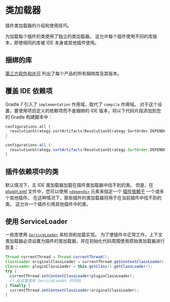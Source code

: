 <!-- Copyright 2000-2023 JetBrains s.r.o. and contributors. Use of this source code is governed by the Apache 2.0 license. -->

# 类加载器

<link-summary>插件类加载器的介绍和使用技巧。</link-summary>

为加载每个插件的类使用了独立的类加载器。
这允许每个插件使用不同的库版本，即使相同的库被 IDE 本身或其他插件使用。

## 捆绑的库

[第三方软件和许可](https://www.jetbrains.com/legal/third-party-software/) 列出了每个产品的所有捆绑库及其版本。

## 覆盖 IDE 依赖项

Gradle 7 引入了 `implementation` 作用域，取代了 `compile` 作用域。
对于这个设置，要使用项目定义的依赖项而不是捆绑的 IDE 版本，将以下代码片段添加到您的 Gradle 构建脚本中：

<tabs>
<tab title="Kotlin">

```kotlin
configurations.all {
  resolutionStrategy.sortArtifacts(ResolutionStrategy.SortOrder.DEPENDENCY_FIRST)
}
```

</tab>
<tab title="Groovy">

```groovy
configurations.all {
  resolutionStrategy.sortArtifacts(ResolutionStrategy.SortOrder.DEPENDENCY_FIRST)
}
```

</tab>
</tabs>

## 插件依赖项中的类

默认情况下，主 IDE 类加载器加载在插件类加载器中找不到的类。
但是，在 <path>[plugin.xml](plugin_configuration_file.md)</path> 文件中，您可以使用 [`<depends>`](plugin_configuration_file.md#idea-plugin__depends) 元素来指定一个 [插件依赖于](plugin_dependencies.md) 一个或多个其他插件。
在这种情况下，那些插件的类加载器将用于在当前插件中找不到的类。
这允许一个插件引用其他插件中的类。

## 使用 ServiceLoader

一些库使用 [`ServiceLoader`](https://docs.oracle.com/javase/8/docs/api/index.html?java/util/ServiceLoader.html) 来检测和加载实现。
为了使插件中正常工作，上下文类加载器必须设置为插件的类加载器，并在初始化代码周围使用原始类加载器进行恢复：

```java
Thread currentThread = Thread.currentThread();
ClassLoader originalClassLoader = currentThread.getContextClassLoader();
ClassLoader pluginClassLoader = this.getClass().getClassLoader();
try {
  currentThread.setContextClassLoader(pluginClassLoader);
  // 在这里使用 ServiceLoader 的代码
} finally {
  currentThread.setContextClassLoader(originalClassLoader);
}
```
